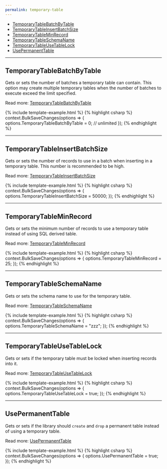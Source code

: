 ```yaml
---
permalink: temporary-table
---
```


- [TemporaryTableBatchByTable](#temporarytablebatchbytable)
- [TemporaryTableInsertBatchSize](#temporarytableinsertbatchsize)
- [TemporaryTableMinRecord](#temporarytableminrecord)
- [TemporaryTableSchemaName](#temporarytableschemaname)
- [TemporaryTableUseTableLock](#temporarytableusetablelock)
- [UsePermanentTable](#usepermanenttable)

---

## TemporaryTableBatchByTable
Gets or sets the number of batches a temporary table can contain. This option may create multiple temporary tables when the number of batches to execute exceed the limit specified.

Read more: [TemporaryTableBatchByTable](temporary-table-batch-by-table)

{% include template-example.html %} 
{% highlight csharp %}
context.BulkSaveChanges(options =>
{
   options.TemporaryTableBatchByTable = 0; // unlimited
});
{% endhighlight %}

---

## TemporaryTableInsertBatchSize
Gets or sets the number of records to use in a batch when inserting in a temporary table. This number is recommended to be high.

Read more: [TemporaryTableInsertBatchSize](temporary-table-insert-batch-size)

{% include template-example.html %} 
{% highlight csharp %}
context.BulkSaveChanges(options =>
{
   options.TemporaryTableInsertBatchSize = 50000;
});
{% endhighlight %}

---

## TemporaryTableMinRecord
Gets or sets the minimum number of records to use a temporary table instead of using SQL derived table.

Read more: [TemporaryTableMinRecord](temporary-table-min-record)

{% include template-example.html %} 
{% highlight csharp %}
context.BulkSaveChanges(options =>
{
   options.TemporaryTableMinRecord = 25;
});
{% endhighlight %}

---

## TemporaryTableSchemaName
Gets or sets the schema name to use for the temporary table.

Read more: [TemporaryTableSchemaName](temporary-table-schema-name)

{% include template-example.html %} 
{% highlight csharp %}
context.BulkSaveChanges(options =>
{
   options.TemporaryTableSchemaName = "zzz";
});
{% endhighlight %}

---

## TemporaryTableUseTableLock
Gets or sets if the temporary table must be locked when inserting records into it.

Read more: [TemporaryTableUseTableLock](temporary-table-use-table-lock)

{% include template-example.html %} 
{% highlight csharp %}
context.BulkSaveChanges(options =>
{
   options.TemporaryTableUseTableLock = true;
});
{% endhighlight %}


---

## UsePermanentTable
Gets or sets if the library should `create` and `drop` a permanent table instead of using a temporary table.

Read more: [UsePermanentTable](use-permanent-table)

{% include template-example.html %} 
{% highlight csharp %}
context.BulkSaveChanges(options =>
{
   options.UsePermanentTable = true;
});
{% endhighlight %}
